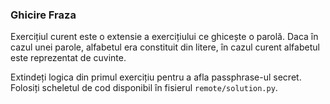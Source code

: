 ### Ghicire Fraza 

Exercițiul curent este o extensie a exercițiului ce ghicește o parolă.
Daca în cazul unei parole, alfabetul era constituit din litere, în cazul curent alfabetul este reprezentat de cuvinte.

Extindeți logica din primul exercițiu pentru a afla passphrase-ul secret.
Folosiți scheletul de cod disponibil în fisierul `remote/solution.py`.
